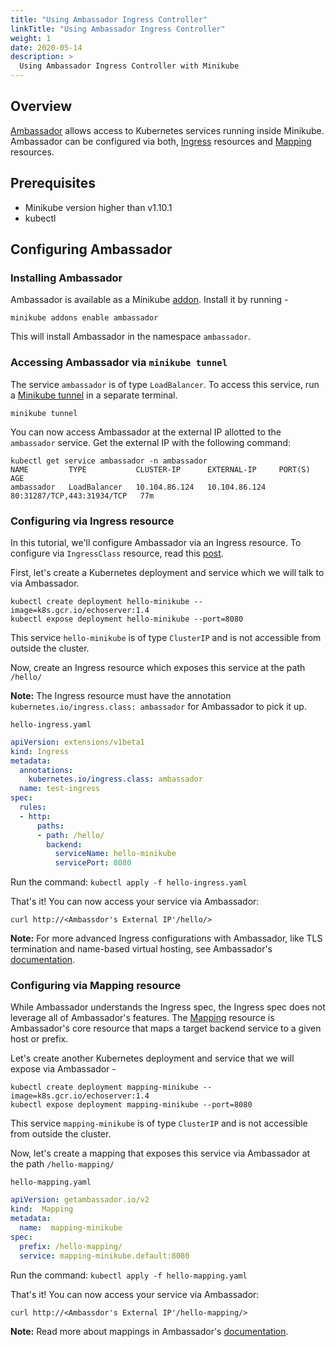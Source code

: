 ```yaml
---
title: "Using Ambassador Ingress Controller"
linkTitle: "Using Ambassador Ingress Controller"
weight: 1
date: 2020-05-14
description: >
  Using Ambassador Ingress Controller with Minikube
---
```


## Overview

[Ambassador](https://getambassador.io/) allows access to Kubernetes services running inside Minikube. Ambassador can be
configured via both, [Ingress](https://kubernetes.io/docs/concepts/services-networking/ingress/) resources and
[Mapping](https://www.getambassador.io/docs/latest/topics/using/intro-mappings/) resources.

## Prerequisites

- Minikube version higher than v1.10.1
- kubectl

## Configuring Ambassador

### Installing Ambassador

Ambassador is available as a Minikube
[addon]((https://github.com/kubernetes/minikube/tree/master/deploy/addons/ambassdor)). Install it by running -

```shell script
minikube addons enable ambassador
```

This will install Ambassador in the namespace `ambassador`.

### Accessing Ambassador via `minikube tunnel`

The service `ambassador` is of type `LoadBalancer`. To access this service, run a
[Minikube tunnel](https://minikube.sigs.k8s.io/docs/handbook/accessing/#using-minikube-tunnel) in a separate terminal.

```shell script
minikube tunnel
```

You can now access Ambassador at the external IP allotted to the `ambassador` service.
Get the external IP with the following command:
```shell script
kubectl get service ambassador -n ambassador 
NAME         TYPE           CLUSTER-IP      EXTERNAL-IP     PORT(S)                      AGE
ambassador   LoadBalancer   10.104.86.124   10.104.86.124   80:31287/TCP,443:31934/TCP   77m
```

### Configuring via Ingress resource

In this tutorial, we'll configure Ambassador via an Ingress resource. To configure via `IngressClass` resource, read
this [post](https://blog.getambassador.io/new-kubernetes-1-18-extends-ingress-c34abdc2f064).

First, let's create a Kubernetes deployment and service which we will talk to via Ambassador.

```shell script
kubectl create deployment hello-minikube --image=k8s.gcr.io/echoserver:1.4
kubectl expose deployment hello-minikube --port=8080
```

This service `hello-minikube` is of type `ClusterIP` and is not accessible from outside the cluster.

Now, create an Ingress resource which exposes this service at the path `/hello/`

**Note:** The Ingress resource must have the annotation `kubernetes.io/ingress.class: ambassador` for Ambassador to
pick it up.

`hello-ingress.yaml`
```yaml
apiVersion: extensions/v1beta1
kind: Ingress
metadata:
  annotations:
    kubernetes.io/ingress.class: ambassador
  name: test-ingress
spec:
  rules:
  - http:
      paths:
      - path: /hello/
        backend:
          serviceName: hello-minikube
          servicePort: 8080
```
Run the command: `kubectl apply -f hello-ingress.yaml`

That's it! You can now access your service via Ambassador:
```shell script
curl http://<Ambassdor's External IP'/hello/>
```

**Note:** For more advanced Ingress configurations with Ambassador, like TLS termination and name-based virtual hosting,
see Ambassador's [documentation](https://www.getambassador.io/docs/latest/topics/running/ingress-controller/).

### Configuring via Mapping resource

While Ambassador understands the Ingress spec, the Ingress spec does not leverage all of Ambassador's features. The
[Mapping](https://www.getambassador.io/docs/latest/topics/using/intro-mappings/) resource is Ambassador's core resource
that maps a target backend service to a given host or prefix.

Let's create another Kubernetes deployment and service that we will expose via Ambassador -
```shell script
kubectl create deployment mapping-minikube --image=k8s.gcr.io/echoserver:1.4
kubectl expose deployment mapping-minikube --port=8080
```

This service `mapping-minikube` is of type `ClusterIP` and is not accessible from outside the cluster.

Now, let's create a mapping that exposes this service via Ambassador at the path `/hello-mapping/`

`hello-mapping.yaml`
```yaml
apiVersion: getambassador.io/v2
kind:  Mapping
metadata:
  name:  mapping-minikube
spec:
  prefix: /hello-mapping/
  service: mapping-minikube.default:8080
```
Run the command: `kubectl apply -f hello-mapping.yaml`

That's it! You can now access your service via Ambassador:
```shell script
curl http://<Ambassdor's External IP'/hello-mapping/>
```

**Note:** Read more about mappings in Ambassador's
[documentation](https://www.getambassador.io/docs/latest/topics/using/mappings/).
